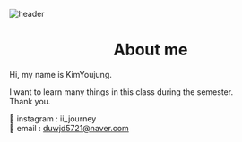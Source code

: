 ![header](https://capsule-render.vercel.app/api?type=wave&color=ffc0cb&height=300&section=header&text=Kim%20Yeojung&&fontSize=70)
<div align=center>
  <h1>About me</h1>
</div>

Hi, my name is KimYoujung.<br>

I want to learn many things in this class during the semester. <br>
Thank you.

🌟 instagram : ii_journey <br>
🌟 email : duwjd5721@naver.com


